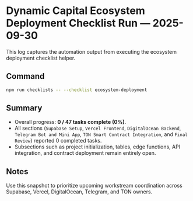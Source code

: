 # Dynamic Capital Ecosystem Deployment Checklist Run — 2025-09-30

This log captures the automation output from executing the ecosystem deployment
checklist helper.

## Command

```bash
npm run checklists -- --checklist ecosystem-deployment
```

## Summary

- Overall progress: **0 / 47 tasks complete (0%)**.
- All sections (`Supabase Setup`, `Vercel Frontend`, `DigitalOcean Backend`,
  `Telegram Bot and Mini App`, `TON Smart Contract Integration`, and
  `Final Review`) reported 0 completed tasks.
- Subsections such as project initialization, tables, edge functions, API
  integration, and contract deployment remain entirely open.

## Notes

Use this snapshot to prioritize upcoming workstream coordination across
Supabase, Vercel, DigitalOcean, Telegram, and TON owners.
